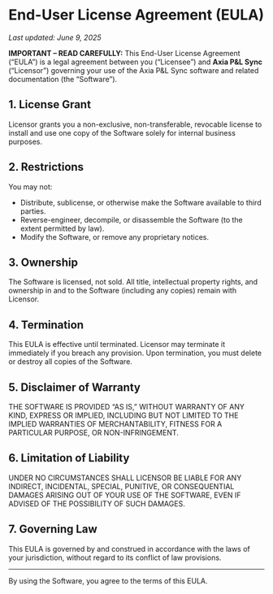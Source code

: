 # End-User License Agreement (EULA)

_Last updated: June 9, 2025_

**IMPORTANT – READ CAREFULLY:** This End-User License Agreement (“EULA”) is a legal agreement between you (“Licensee”) and **Axia P&L Sync** (“Licensor”) governing your use of the Axia P&L Sync software and related documentation (the “Software”).

## 1. License Grant  
Licensor grants you a non-exclusive, non-transferable, revocable license to install and use one copy of the Software solely for internal business purposes.

## 2. Restrictions  
You may not:
- Distribute, sublicense, or otherwise make the Software available to third parties.  
- Reverse-engineer, decompile, or disassemble the Software (to the extent permitted by law).  
- Modify the Software, or remove any proprietary notices.

## 3. Ownership  
The Software is licensed, not sold. All title, intellectual property rights, and ownership in and to the Software (including any copies) remain with Licensor.

## 4. Termination  
This EULA is effective until terminated. Licensor may terminate it immediately if you breach any provision. Upon termination, you must delete or destroy all copies of the Software.

## 5. Disclaimer of Warranty  
THE SOFTWARE IS PROVIDED “AS IS,” WITHOUT WARRANTY OF ANY KIND, EXPRESS OR IMPLIED, INCLUDING BUT NOT LIMITED TO THE IMPLIED WARRANTIES OF MERCHANTABILITY, FITNESS FOR A PARTICULAR PURPOSE, OR NON-INFRINGEMENT.

## 6. Limitation of Liability  
UNDER NO CIRCUMSTANCES SHALL LICENSOR BE LIABLE FOR ANY INDIRECT, INCIDENTAL, SPECIAL, PUNITIVE, OR CONSEQUENTIAL DAMAGES ARISING OUT OF YOUR USE OF THE SOFTWARE, EVEN IF ADVISED OF THE POSSIBILITY OF SUCH DAMAGES.

## 7. Governing Law  
This EULA is governed by and construed in accordance with the laws of your jurisdiction, without regard to its conflict of law provisions.

---

By using the Software, you agree to the terms of this EULA.  
